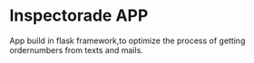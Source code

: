 # Inspectorade APP
App build in flask framework,to optimize the process of getting ordernumbers from texts and mails. 

